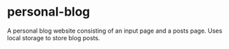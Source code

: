 # personal-blog
A personal blog website consisting of an input page and a posts page. Uses local storage to store blog posts.
